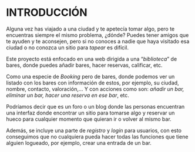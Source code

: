 # **INTRODUCCIÓN**

   Alguna vez has viajado a una ciudad y te apetecía tomar algo, pero te encuentras siempre el mismo problema, ¿dónde? Puedes tener amigos que te ayuden y te aconsejen, pero si no conoces a nadie que haya visitado esa ciudad o no conozca un sitio para *tapear* es difícil.

   Este proyecto está enfocado en una web dirigida a una “*biblioteca*” de bares, donde puedes añadir bares, hacer reservas, calificar, etc.

   Como una especie de *Booking* pero de bares, donde podemos ver un listado con los bares con información de estos, por ejemplo, su ciudad, nombre, contacto, valoración,… Y con acciones como son: *añadir un bar, eliminar un bar, hacer una reserva en ese bar*, etc.

   Podríamos decir que es un foro o un blog donde las personas encuentran una interfaz donde encontrar un sitio para tomarse algo y reservar un hueco para cualquier momento que quieran ir o volver al mismo bar.

   Además, se incluye una parte de *registro* y *login* para usuarios, con esto conseguimos que no cualquiera pueda hacer todas las funciones que tiene alguien logueado, por ejemplo, crear una entrada de un bar.
